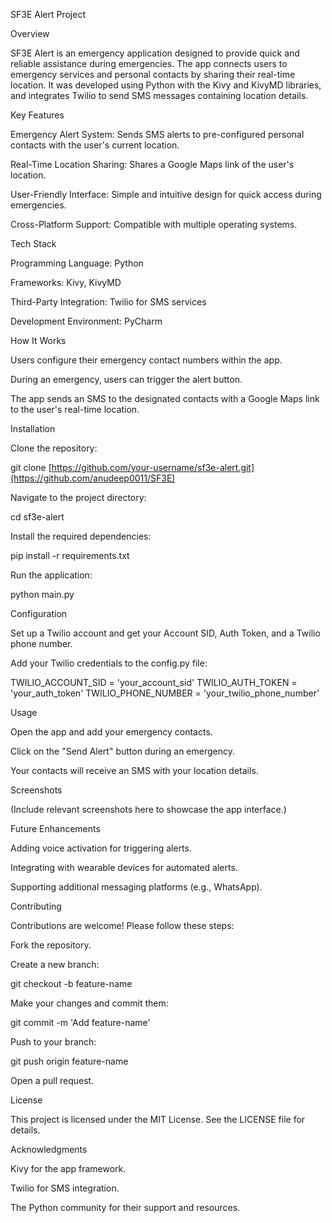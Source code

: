 SF3E Alert Project

Overview

SF3E Alert is an emergency application designed to provide quick and reliable assistance during emergencies. The app connects users to emergency services and personal contacts by sharing their real-time location. It was developed using Python with the Kivy and KivyMD libraries, and integrates Twilio to send SMS messages containing location details.

Key Features

Emergency Alert System: Sends SMS alerts to pre-configured personal contacts with the user's current location.

Real-Time Location Sharing: Shares a Google Maps link of the user's location.

User-Friendly Interface: Simple and intuitive design for quick access during emergencies.

Cross-Platform Support: Compatible with multiple operating systems.

Tech Stack

Programming Language: Python

Frameworks: Kivy, KivyMD

Third-Party Integration: Twilio for SMS services

Development Environment: PyCharm

How It Works

Users configure their emergency contact numbers within the app.

During an emergency, users can trigger the alert button.

The app sends an SMS to the designated contacts with a Google Maps link to the user's real-time location.

Installation

Clone the repository:

git clone [https://github.com/your-username/sf3e-alert.git](https://github.com/anudeep0011/SF3E)

Navigate to the project directory:

cd sf3e-alert

Install the required dependencies:

pip install -r requirements.txt

Run the application:

python main.py

Configuration

Set up a Twilio account and get your Account SID, Auth Token, and a Twilio phone number.

Add your Twilio credentials to the config.py file:

TWILIO_ACCOUNT_SID = 'your_account_sid'
TWILIO_AUTH_TOKEN = 'your_auth_token'
TWILIO_PHONE_NUMBER = 'your_twilio_phone_number'

Usage

Open the app and add your emergency contacts.

Click on the "Send Alert" button during an emergency.

Your contacts will receive an SMS with your location details.

Screenshots

(Include relevant screenshots here to showcase the app interface.)

Future Enhancements

Adding voice activation for triggering alerts.

Integrating with wearable devices for automated alerts.

Supporting additional messaging platforms (e.g., WhatsApp).

Contributing

Contributions are welcome! Please follow these steps:

Fork the repository.

Create a new branch:

git checkout -b feature-name

Make your changes and commit them:

git commit -m 'Add feature-name'

Push to your branch:

git push origin feature-name

Open a pull request.

License

This project is licensed under the MIT License. See the LICENSE file for details.

Acknowledgments

Kivy for the app framework.

Twilio for SMS integration.

The Python community for their support and resources.
